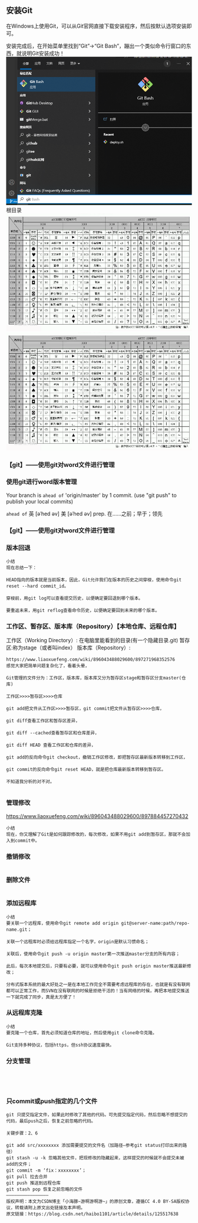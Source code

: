 ## 安装Git
在Windows上使用Git，可以从Git官网直接下载安装程序，然后按默认选项安装即可。

安装完成后，在开始菜单里找到“Git”->“Git Bash”，蹦出一个类似命令行窗口的东西，就说明Git安装成功！
![Alt](gitBash.jpg)
根目录
![Alt](/md-module/vue-dev/img.png)
![Alt](md-module/vue-dev/img.png)


### 【git】——使用git对word文件进行管理


### 使用git进行word版本管理

Your branch is `ahead of` 'origin/master' by 1 commit.
(use "git push" to publish your local commits)

`ahead of` 英 [əˈhed əv]  美 [əˈhed əv] prep. 在……之前；早于；领先


### 【git】——使用git对word文件进行管理


### 版本回退
```
小结
现在总结一下：

HEAD指向的版本就是当前版本，因此，Git允许我们在版本的历史之间穿梭，使用命令git reset --hard commit_id。

穿梭前，用git log可以查看提交历史，以便确定要回退到哪个版本。

要重返未来，用git reflog查看命令历史，以便确定要回到未来的哪个版本。
```
### 工作区、暂存区、版本库（Repository）【本地仓库、远程仓库】
工作区（Working Directory）: 在电脑里能看到的目录(有一个隐藏目录.git)
暂存区:称为stage（或者叫index）
版本库（Repository）:


```
https://www.liaoxuefeng.com/wiki/896043488029600/897271968352576
感觉大家把简单问题复杂化了，看着头晕，

Git管理的文件分为：工作区，版本库，版本库又分为暂存区stage和暂存区分支master(仓库)

工作区>>>>暂存区>>>>仓库

git add把文件从工作区>>>>暂存区，git commit把文件从暂存区>>>>仓库，

git diff查看工作区和暂存区差异，

git diff --cached查看暂存区和仓库差异，

git diff HEAD 查看工作区和仓库的差异，

git add的反向命令git checkout，撤销工作区修改，即把暂存区最新版本转移到工作区，

git commit的反向命令git reset HEAD，就是把仓库最新版本转移到暂存区。

不知道我分析的对不对。
```




```

```
### 管理修改
https://www.liaoxuefeng.com/wiki/896043488029600/897884457270432
```
小结
现在，你又理解了Git是如何跟踪修改的，每次修改，如果不用git add到暂存区，那就不会加入到commit中。
```

### 撤销修改
```

```

### 删除文件
```

```


### 添加远程库
```
小结
要关联一个远程库，使用命令git remote add origin git@server-name:path/repo-name.git；

关联一个远程库时必须给远程库指定一个名字，origin是默认习惯命名；

关联后，使用命令git push -u origin master第一次推送master分支的所有内容；

此后，每次本地提交后，只要有必要，就可以使用命令git push origin master推送最新修改；

分布式版本系统的最大好处之一是在本地工作完全不需要考虑远程库的存在，也就是有没有联网都可以正常工作，而SVN在没有联网的时候是拒绝干活的！当有网络的时候，再把本地提交推送一下就完成了同步，真是太方便了！
```

### 从远程库克隆

```
小结
要克隆一个仓库，首先必须知道仓库的地址，然后使用git clone命令克隆。

Git支持多种协议，包括https，但ssh协议速度最快。
```

### 分支管理

```

```

### 
```

```


### 
```

```

### 只commit或push指定的几个文件

```
git 只提交指定文件，如果此时修改了其他的代码。可先提交指定代码，然后忽略不想提交的代码，最后push之后，恢复之前忽略的代码。

关键步骤：2、6

git add src/xxxxxxxx 添加需要提交的文件名（加路径–参考git status打印出来的路径）
git stash -u -k 忽略其他文件，把现修改的隐藏起来，这样提交的时候就不会提交未被add的文件；
git commit -m ‘fix：xxxxxxxx’；
git pull 拉去合并
git push 推送到远程仓库
git stash pop 恢复之前忽略的文件
————————————————
版权声明：本文为CSDN博主「小海豚~游啊游啊游~」的原创文章，遵循CC 4.0 BY-SA版权协议，转载请附上原文出处链接及本声明。
原文链接：https://blog.csdn.net/haibo1101/article/details/125517638
```
